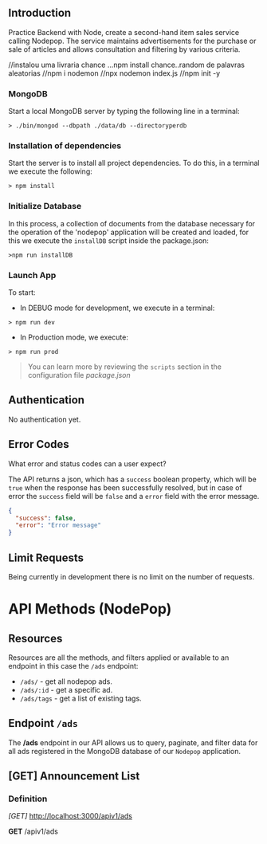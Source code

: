 ## Introduction
Practice Backend with Node, create a second-hand item sales service calling Nodepop. The service maintains advertisements for the purchase or sale of articles and allows consultation and filtering by various criteria.




//instalou uma livraria chance ...npm install chance..random de palavras aleatorias 
//npm i nodemon
//npx nodemon index.js
//npm init -y

### MongoDB
Start a local MongoDB server by typing the following line in a terminal:

```shell
> ./bin/mongod --dbpath ./data/db --directoryperdb
```

### Installation of dependencies
Start the server is to install all project dependencies. To do this, in a terminal we execute the following:

```shell
> npm install
```

### Initialize Database
In this process, a collection of documents from the database necessary for the operation of the 'nodepop' application will be created and loaded, for this we execute the `installDB` script inside the package.json:
```shell
>npm run installDB
```

### Launch App
To start:
- In DEBUG mode for development, we execute in a terminal:
```shell
> npm run dev
```
- In Production mode, we execute:
```shell
> npm run prod
```

> You can learn more by reviewing the `scripts` section in the configuration file *package.json*

## Authentication
No authentication yet.

## Error Codes
What error and status codes can a user expect?

The API returns a json, which has a `success` boolean property, which will be `true` when the response has been successfully resolved, but in case of error the `success` field will be `false` and a `error` field with the error message.

```json
{
  "success": false,
  "error": "Error message"
}
```

## Limit Requests
Being currently in development there is no limit on the number of requests.



# API Methods (NodePop)

## Resources
Resources are all the methods, and filters applied or available to an endpoint in this case the `/ads` endpoint:
- `/ads/` - get all nodepop ads.
- `/ads/:id` - get a specific ad.
- `/ads/tags` - get a list of existing tags.

## Endpoint `/ads`

The **/ads** endpoint in our API allows us to query, paginate, and filter data for all ads registered in the MongoDB database of our `Nodepop` application.

## [GET] Announcement List

### Definition
*[GET]* [http://localhost:3000/apiv1/ads](http://localhost:3000/apiv1/ads)

**GET** /apiv1/ads

